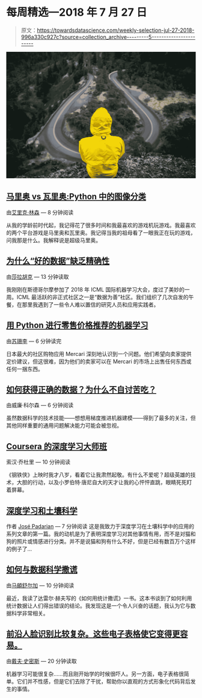 # 每周精选—2018 年 7 月 27 日

> 原文：<https://towardsdatascience.com/weekly-selection-jul-27-2018-996a330c927c?source=collection_archive---------5----------------------->

![](img/4f355f6fec51a2754ad6a51275bbfbb0.png)

## [马里奥 vs 瓦里奥:Python 中的图像分类](/mario-vs-wario-image-classification-in-python-ae8d10ac6d63)

由[艾里克·林森](https://medium.com/u/44bc27317e6b?source=post_page-----996a330c927c--------------------------------) — 8 分钟阅读

从我的学龄前时代起，我记得花了很多时间和我最喜欢的游戏机玩游戏。我最喜欢的两个平台游戏是马里奥和瓦里奥。我记得当我的祖母看了一眼我正在玩的游戏，问我那是什么。我解释说是超级马里奥。

## [为什么“好的数据”缺乏精确性](/why-data-for-good-lacks-precision-87fb48e341f1)

由[莎拉胡克](https://medium.com/u/8e2a2d2179bf?source=post_page-----996a330c927c--------------------------------) — 13 分钟读取

我刚刚在斯德哥尔摩参加了 2018 年 ICML 国际机器学习大会，度过了美妙的一周。ICML 最活跃的非正式社区之一是“数据为善”社区。我们组织了几次自发的午餐，在那里我遇到了一些令人难以置信的研究人员和应用实践者。

## [用 Python 进行零售价格推荐的机器学习](/machine-learning-for-retail-price-suggestion-with-python-64531e64186d)

由[苏珊李](https://medium.com/u/731d8566944a?source=post_page-----996a330c927c--------------------------------) — 6 分钟读完

日本最大的社区购物应用 Mercari 深刻地认识到一个问题。他们希望向卖家提供定价建议，但这很难，因为他们的卖家可以在 Mercari 的市场上出售任何东西或任何一捆东西。

## [如何获得正确的数据？为什么不自讨苦吃？](/how-to-get-the-right-data-why-not-ask-for-it-d26ced1bbd46)

由威廉·科尔森 — 6 分钟阅读

虽然数据科学的技术技能——想想用梯度推进机器建模——得到了最多的关注，但其他同样重要的通用问题解决能力可能会被忽视。

## [Coursera 的深度学习大师班](/courseras-deep-learning-masterclass-c6933dc167fc)

索汉·乔杜里 — 10 分钟阅读

《钢铁侠》上映时我才八岁，看着它让我肃然起敬。有什么不爱呢？超级英雄的技术，大胆的行动，以及小罗伯特·唐尼自大的天才让我的心怦怦直跳，眼睛死死盯着屏幕。

## [深度学习和土壤科学](/deep-learning-and-soil-science-part-1-8c0669b18097)

作者 [José Padarian](https://medium.com/u/3e87fae89f4a?source=post_page-----996a330c927c--------------------------------) — 7 分钟阅读
这是我致力于深度学习在土壤科学中的应用的系列文章的第一篇。我的动机是为了表明深度学习对其他事情有用，而不是对猫和狗的照片或情感进行分类。并不是说猫和狗有什么不好，但是已经有数百万个这样的例子了…

## [如何与数据科学撒谎](/how-to-lie-with-data-science-5090f3891d9c)

由[马頔舒尔加](https://medium.com/u/4a9eb88ab35?source=post_page-----996a330c927c--------------------------------) — 10 分钟阅读

最近，我读了达雷尔·赫夫写的《如何用统计撒谎》一书。这本书谈到了如何利用统计数据让人们得出错误的结论。我发现这是一个令人兴奋的话题，我认为它与数据科学非常相关。

## [前沿人脸识别比较复杂。这些电子表格使它变得更容易。](/cutting-edge-face-recognition-is-complicated-these-spreadsheets-make-it-easier-e7864dbf0e1a)

由[戴夫·史密斯](https://medium.com/u/5d60cc4d4a12?source=post_page-----996a330c927c--------------------------------) — 20 分钟读取

机器学习可能很复杂……而且刚开始学的时候很吓人。另一方面，电子表格很简单。它们并不性感，但是它们去除了干扰，帮助你以直观的方式形象化代码背后发生的事情。